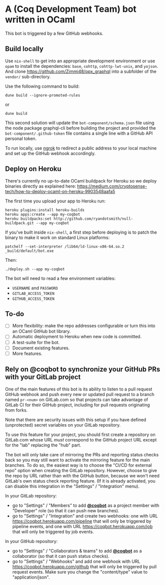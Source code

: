 # A (Coq Development Team) bot written in OCaml #

This bot is triggered by a few GitHub webhooks.

## Build locally ##

Use `nix-shell` to get into an appropriate development environment or use
`opam` to install the dependencies: `base`, `cohttp`, `cohttp-lwt-unix`,
and `yojson`. And clone https://github.com/Zimmi48/ppx_graphql into a
subfolder of the `vendor/` sub-directory.

Use the following command to build:

```
dune build --ignore-promoted-rules
```

or

```
dune build
```

This second solution will update the `bot-component/schema.json` file
using the node package graphql-cli before building the project and provided
the `bot-component/.github-token` file contains a single line with a GitHub
API personal token.

To run locally, use [ngrok](https://ngrok.io) to redirect a public address
to your local machine and set up the GitHub webhook accordingly.

## Deploy on Heroku ##

There's currently no up-to-date OCaml buildpack for Heroku so we deploy
binaries directly as explained here:
https://medium.com/cryptosense-tech/how-to-deploy-ocaml-on-heroku-9903548aafa5

The first time you upload your app to Heroku run:

```
heroku plugins:install heroku-builds
heroku apps:create --app my-coqbot
heroku buildpacks:set http://github.com/ryandotsmith/null-buildpack.git --app my-coqbot
```

If you've built inside `nix-shell`, a first step before deploying is to patch
the binary to make it work on standard Linux platforms:

```
patchelf --set-interpreter /lib64/ld-linux-x86-64.so.2 _build/default/bot.exe
```

Then:

```
./deploy.sh --app my-coqbot
```

The bot will need to read a few environment variables:
- `USERNAME` and `PASSWORD`
- `GITLAB_ACCESS_TOKEN`
- `GITHUB_ACCESS_TOKEN`

## To-do ##

- [ ] More flexibility: make the repo addresses configurable
      or turn this into an OCaml GitHub bot library.
- [ ] Automatic deployment to Heroku when new code is committed.
- [ ] A test-suite for the bot.
- [ ] Document existing features.
- [ ] More features.

## Rely on @coqbot to synchronize your GitHub PRs with your GitLab project ##

One of the main features of this bot is its ability to listen to a pull request
GitHub webhook and push every new or updated pull request to a branch named
`pr-<num>` on GitLab.com so that projects can take advantage of GitLab CI for
their GitHub project, including for pull requests originating from forks.

Note that there are security issues with this setup if you have defined
(unprotected) secret variables on your GitLab repository.

To use this feature for your project, you should first create a repository on
GitLab.com whose URL *must* correspond to the GitHub project URL except for the
"lab" replacing the "hub" part.

The bot will only take care of mirroring the PRs and reporting status checks
back so you may still want to activate the mirroring feature for the main
branches. To do so, the easiest way is to choose the "CI/CD for external repo"
option when creating the GitLab repository.
However, choose to give the repo by URL rather than with the GitHub button,
because we won't need GitLab's own status check reporting feature. (If it is
already activated, you can disable this integration in the "Settings" /
"Integration" menu).

In your GitLab repository:
- go to "Settings" / "Members" to add [**@coqbot**](https://gitlab.com/coqbot)
  as a project member with "Developer" role (so that it can push new branches).
- go to "Settings" / "Integration" and create two webhooks: one with URL
  <https://coqbot.herokuapp.com/pipeline> that will only be triggered by
  pipeline events, and one with URL <https://coqbot.herokuapp.com/job> that
  will only be triggered by job events.

In your GitHub repository:
- go to "Settings" / "Collaborators & teams" to add [**@coqbot**](https://github.com/coqbot)
  as a collaborator (so that it can push status checks).
- go to "Settings" / "Webhooks" and add one webhook with URL
  <https://coqbot.herokuapp.com/github> that will only be triggered by
  pull request events. Make sure you change the "content/type" value to
  "application/json".
